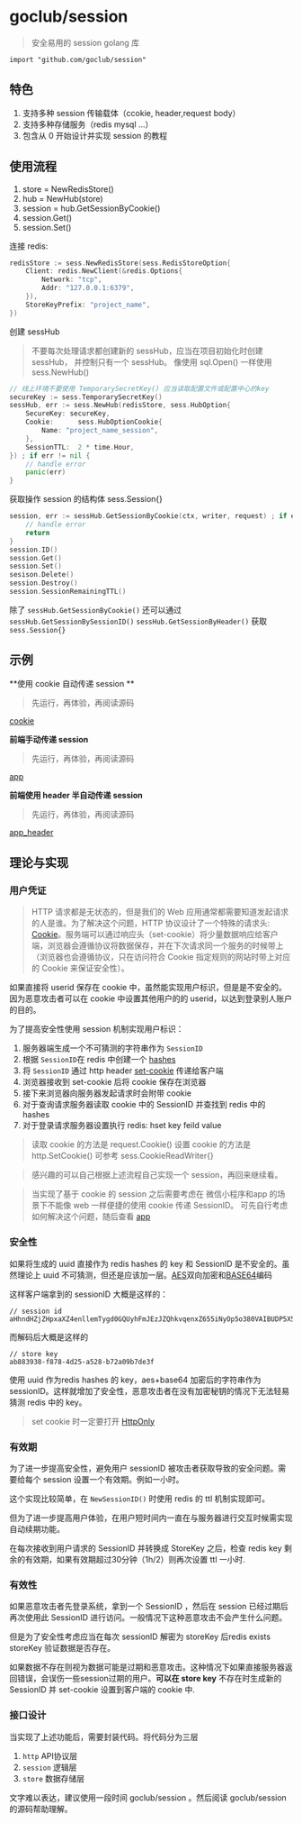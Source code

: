 # goclub/session

> 安全易用的 session golang 库

```
import "github.com/goclub/session"
```

## 特色

1. 支持多种 session 传输载体（ccokie, header,request body）
2. 支持多种存储服务（redis  mysql ...）
3. 包含从 0 开始设计并实现 session 的教程

## 使用流程

1. store = NewRedisStore()
2. hub = NewHub(store)
3. session = hub.GetSessionByCookie()
4. session.Get()
5. session.Set()

连接 redis:

```go
redisStore := sess.NewRedisStore(sess.RedisStoreOption{
    Client: redis.NewClient(&redis.Options{
        Network: "tcp",
        Addr: "127.0.0.1:6379",
    }),
    StoreKeyPrefix: "project_name",
})
```
创建 sessHub

> 不要每次处理请求都创建新的 sessHub，应当在项目初始化时创建 sessHub， 并控制只有一个 sessHub。
> 像使用 sql.Open() 一样使用 sess.NewHub()

```go
// 线上环境不要使用 TemporarySecretKey() 应当读取配置文件或配置中心的key
secureKey := sess.TemporarySecretKey()
sessHub, err := sess.NewHub(redisStore, sess.HubOption{
    SecureKey: secureKey,
    Cookie:      sess.HubOptionCookie{
        Name: "project_name_session",
    },
    SessionTTL:  2 * time.Hour,
}) ; if err != nil {
    // handle error
    panic(err)
}
```

获取操作 session 的结构体 sess.Session{}

```go
session, err := sessHub.GetSessionByCookie(ctx, writer, request) ; if err != nil {
    // handle error
    return
}
session.ID()
session.Get()
session.Set()
sesison.Delete()
session.Destroy()
session.SessionRemainingTTL()
```

除了 `sessHub.GetSessionByCookie()` 还可以通过 `sessHub.GetSessionBySessionID()` `sessHub.GetSessionByHeader()` 获取 `sess.Session{}`

## 示例

**使用 cookie 自动传递 session **

> 先运行，再体验，再阅读源码

[cookie](./internal/example/cookie/main.go?embed)

**前端手动传递 session**

> 先运行，再体验，再阅读源码

[app](./internal/example/app/main.go?embed)

**前端使用 header 半自动传递 session**

> 先运行，再体验，再阅读源码

[app_header](./internal/example/app_header/main.go?embed)


## 理论与实现

### 用户凭证

> HTTP 请求都是无状态的，但是我们的 Web 应用通常都需要知道发起请求的人是谁。为了解决这个问题，HTTP 协议设计了一个特殊的请求头: [Cookie](https://zh.wikipedia.org/wiki/Cookie)。服务端可以通过响应头（set-cookie）将少量数据响应给客户端，浏览器会遵循协议将数据保存，并在下次请求同一个服务的时候带上（浏览器也会遵循协议，只在访问符合 Cookie 指定规则的网站时带上对应的 Cookie 来保证安全性）。

如果直接将 userid 保存在 cookie 中，虽然能实现用户标识，但是是不安全的。因为恶意攻击者可以在 cookie 中设置其他用户的的 userid，以达到登录别人账户的目的。

为了提高安全性使用 session 机制实现用户标识：

1. 服务器端生成一个不可猜测的字符串作为 `SessionID`
2. 根据 `SessionID`在 redis 中创建一个 [hashes](http://www.redis.cn/topics/data-types-intro.html#hashes)
3. 将 `SessionID` 通过 http header [set-cookie](https://developer.mozilla.org/zh-CN/docs/Web/HTTP/Cookies#%E5%88%9B%E5%BB%BAcookie) 传递给客户端
4. 浏览器接收到 set-cookie  后将 cookie 保存在浏览器
5. 接下来浏览器向服务器发起请求时会附带 cookie
6. 对于查询请求服务器读取 cookie 中的 SessionID 并查找到 redis 中的 hashes
7. 对于登录请求服务器设置执行 redis: hset key feild value

> 读取 cookie 的方法是 request.Cookie()
> 设置 cookie 的方法是 http.SetCookie()
> 可参考 sess.CookieReadWriter{}

> 感兴趣的可以自己根据上述流程自己实现一个 session，再回来继续看。

> 当实现了基于 cookie 的 session 之后需要考虑在 微信小程序和app 的场景下不能像 web 一样便捷的使用 cookie 传递 SessionID。
> 可先自行考虑如何解决这个问题，随后查看 [app](./internal/example/app/main.go)

### 安全性

如果将生成的 uuid 直接作为 redis hashes 的 key 和 SessionID 是不安全的。虽然理论上 uuid 不可猜测，但还是应该加一层。[AES](https://cn.bing.com/search?q=aes)双向加密和[BASE64](https://cn.bing.com/search?q=BASE64)编码

这样客户端拿到的 sessionID 大概是这样的：

```
// session id
aHhndHZjZHpxaXZ4enllemTygd0GQUyhFmJEzJZQhkvqenxZ655iNyOp5o380VAIBUDP5X5NLCbXOfixdEx8SA==
```

而解码后大概是这样的

```
// store key
ab883938-f878-4d25-a528-b72a09b7de3f
```

使用 uuid 作为redis hashes 的 key，aes+base64 加密后的字符串作为 sessionID。这样就增加了安全性，恶意攻击者在没有加密秘钥的情况下无法轻易猜测 redis 中的 key。

> set cookie 时一定要打开 [HttpOnly](https://cn.bing.com/search?q=httponly)

### 有效期

为了进一步提高安全性，避免用户 sessionID 被攻击者获取导致的安全问题。需要给每个 session 设置一个有效期。例如一小时。

这个实现比较简单，在 `NewSessionID()` 时使用 redis 的 ttl 机制实现即可。

但为了进一步提高用户体验，在用户短时间内一直在与服务器进行交互时候需实现自动续期功能。

在每次接收到用户请求的 SessionID 并转换成 StoreKey 之后，检查 redis key 剩余的有效期，如果有效期超过30分钟（1h/2）则再次设置 ttl 一小时.


### 有效性

如果恶意攻击者先登录系统，拿到一个 SessionID ，然后在 session 已经过期后再次使用此 SessionID 进行访问。一般情况下这种恶意攻击不会产生什么问题。

但是为了安全性考虑应当在每次 sessionID 解密为 storeKey 后redis exists storeKey 验证数据是否存在。

如果数据不存在则视为数据可能是过期和恶意攻击。这种情况下如果直接服务器返回错误，会误伤一些session过期的用户。**可以在 store key** 不存在时生成新的 SessionID 并 set-cookie 设置到客户端的 cookie 中.


### 接口设计

当实现了上述功能后，需要封装代码。将代码分为三层

1. `http` API协议层
2. `session` 逻辑层
3. `store` 数据存储层

文字难以表达，建议使用一段时间 goclub/session 。然后阅读 goclub/session 的源码帮助理解。
